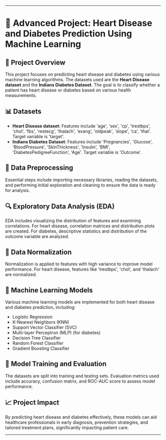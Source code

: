 
---

# 🌟 Advanced Project: Heart Disease and Diabetes Prediction Using Machine Learning

## 📝 Project Overview
This project focuses on predicting heart disease and diabetes using various machine learning algorithms. The datasets used are the **Heart Disease dataset** and the **Indians Diabetes Dataset**. The goal is to classify whether a patient has heart disease or diabetes based on various health measurements.

## 📊 Datasets
- **Heart Disease dataset**: Features include 'age', 'sex', 'cp', 'trestbps', 'chol', 'fbs', 'restecg', 'thalach', 'exang', 'oldpeak', 'slope', 'ca', 'thal'. Target variable is 'target'.
- **Indians Diabetes Dataset**: Features include 'Pregnancies', 'Glucose', 'BloodPressure', 'SkinThickness', 'Insulin', 'BMI', 'DiabetesPedigreeFunction', 'Age'. Target variable is 'Outcome'.

## 📂 Data Preprocessing
Essential steps include importing necessary libraries, reading the datasets, and performing initial exploration and cleaning to ensure the data is ready for analysis.

## 🔍 Exploratory Data Analysis (EDA)
EDA includes visualizing the distribution of features and examining correlations. For heart disease, correlation matrices and distribution plots are created. For diabetes, descriptive statistics and distribution of the outcome variable are analyzed.

## 🧹 Data Normalization
Normalization is applied to features with high variance to improve model performance. For heart disease, features like 'trestbps', 'chol', and 'thalach' are normalized.

## 🧠 Machine Learning Models
Various machine learning models are implemented for both heart disease and diabetes prediction, including:
- Logistic Regression
- K-Nearest Neighbors (KNN)
- Support Vector Classifier (SVC)
- Multi-layer Perceptron (MLP) (for diabetes)
- Decision Tree Classifier
- Random Forest Classifier
- Gradient Boosting Classifier

## 🚀 Model Training and Evaluation
The datasets are split into training and testing sets. Evaluation metrics used include accuracy, confusion matrix, and ROC-AUC score to assess model performance.

## 📈 Project Impact
By predicting heart disease and diabetes effectively, these models can aid healthcare professionals in early diagnosis, prevention strategies, and tailored treatment plans, significantly impacting patient care.

---
